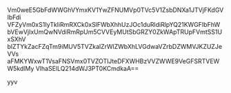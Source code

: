 Vm0weE5GbFdWWGhVYmxKV1YwZFNUMVp0TVc5V1ZsbDNXa1JTVjFKdGVIbFdi
VFZyVm0xS1IyTkliRmRXCk0xSlFWbXhhUzJOc1duRldiRlpYQ21KWGFIbFhW
bVEwVjIxUmQwNVdiRmRpUm5CVVEyMUtSbGRZY0ZkWApTRUpFVmtSS1UxSXhV
blZTYkZacFZqTm9iMUV5TVZkalZrWlZWbXhLVGdwaVZrbDZWMVJKZUZJeVVs
aFMKYWxwT1VsaFNSVmx0TVZOTlJteDFXWHBzVVZWWE9VeGFSRTVEWW5kdlMy
VlhaSElLQ214dWJ3PT0KCmdkaA==

yyv
